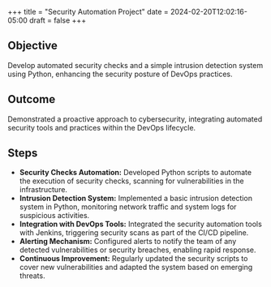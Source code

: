 +++
title = "Security Automation Project"
date = 2024-02-20T12:02:16-05:00
draft = false
+++

## Objective
Develop automated security checks and a simple intrusion detection system using Python, enhancing the security posture of DevOps practices.

## Outcome
Demonstrated a proactive approach to cybersecurity, integrating automated security tools and practices within the DevOps lifecycle.

## Steps
- **Security Checks Automation:** Developed Python scripts to automate the execution of security checks, scanning for vulnerabilities in the infrastructure.
- **Intrusion Detection System:** Implemented a basic intrusion detection system in Python, monitoring network traffic and system logs for suspicious activities.
- **Integration with DevOps Tools:** Integrated the security automation tools with Jenkins, triggering security scans as part of the CI/CD pipeline.
- **Alerting Mechanism:** Configured alerts to notify the team of any detected vulnerabilities or security breaches, enabling rapid response.
- **Continuous Improvement:** Regularly updated the security scripts to cover new vulnerabilities and adapted the system based on emerging threats.
